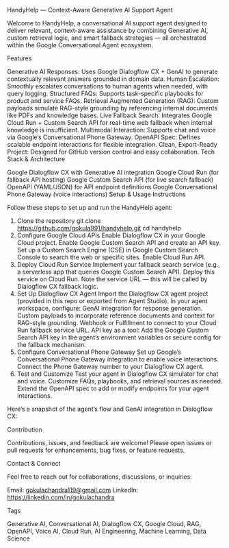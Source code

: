 HandyHelp — Context-Aware Generative AI Support Agent

Welcome to HandyHelp, a conversational AI support agent designed to deliver relevant, context-aware assistance by combining Generative AI, custom retrieval logic, and smart fallback strategies — all orchestrated within the Google Conversational Agent ecosystem.

Features

Generative AI Responses: Uses Google Dialogflow CX + GenAI to generate contextually relevant answers grounded in domain data.
Human Escalation: Smoothly escalates conversations to human agents when needed, with query logging.
Structured FAQs: Supports task-specific playbooks for product and service FAQs.
Retrieval Augmented Generation (RAG): Custom payloads simulate RAG-style grounding by referencing internal documents like PDFs and knowledge bases.
Live Fallback Search: Integrates Google Cloud Run + Custom Search API for real-time web fallback when internal knowledge is insufficient.
Multimodal Interaction: Supports chat and voice via Google’s Conversational Phone Gateway.
OpenAPI Spec: Defines scalable endpoint interactions for flexible integration.
Clean, Export-Ready Project: Designed for GitHub version control and easy collaboration.
Tech Stack & Architecture

Google Dialogflow CX with Generative AI integration
Google Cloud Run (for fallback API hosting)
Google Custom Search API (for live search fallback)
OpenAPI (YAML/JSON) for API endpoint definitions
Google Conversational Phone Gateway (voice interactions)
Setup & Usage Instructions

Follow these steps to set up and run the HandyHelp agent:

1. Clone the repository
git clone https://github.com/gokula991/handyhelp.git
cd handyhelp
2. Configure Google Cloud APIs
Enable Dialogflow CX in your Google Cloud project.
Enable Google Custom Search API and create an API key.
Set up a Custom Search Engine (CSE) in Google Custom Search Console to search the web or specific sites.
Enable Cloud Run API.
3. Deploy Cloud Run Service
Implement your fallback search service (e.g., a serverless app that queries Google Custom Search API).
Deploy this service on Cloud Run.
Note the service URL — this will be called by Dialogflow CX fallback logic.
4. Set Up Dialogflow CX Agent
Import the Dialogflow CX agent project (provided in this repo or exported from Agent Studio).
In your agent workspace, configure:
GenAI integration for response generation.
Custom payloads to incorporate reference documents and context for RAG-style grounding.
Webhook or Fulfillment to connect to your Cloud Run fallback service URL.
API key as a tool: Add the Google Custom Search API key in the agent’s environment variables or secure config for the fallback mechanism.
5. Configure Conversational Phone Gateway
Set up Google’s Conversational Phone Gateway integration to enable voice interactions.
Connect the Phone Gateway number to your Dialogflow CX agent.
6. Test and Customize
Test your agent in Dialogflow CX simulator for chat and voice.
Customize FAQs, playbooks, and retrieval sources as needed.
Extend the OpenAPI spec to add or modify endpoints for your agent interactions.


Here’s a snapshot of the agent’s flow and GenAI integration in Dialogflow CX:



Contribution

Contributions, issues, and feedback are welcome! Please open issues or pull requests for enhancements, bug fixes, or feature requests.

Contact & Connect

Feel free to reach out for collaborations, discussions, or inquiries:

Email: gokulachandra119@gmail.com
LinkedIn: https://linkedin.com/in/gokulachandra


Tags

Generative AI, Conversational AI, Dialogflow CX, Google Cloud, RAG, OpenAPI, Voice AI, Cloud Run, AI Engineering, Machine Learning, Data Science
